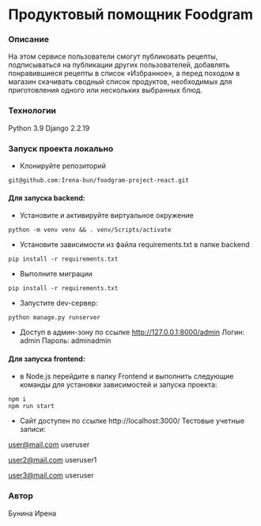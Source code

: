 # Продуктовый помощник Foodgram
### Описание
На этом сервисе пользователи смогут публиковать рецепты, подписываться на публикации других пользователей, добавлять понравившиеся рецепты в список «Избранное», а перед походом в магазин скачивать сводный список продуктов, необходимых для приготовления одного или нескольких выбранных блюд.
### Технологии
Python 3.9
Django 2.2.19
### Запуск проекта локально
- Клонируйте репозиторий
```
git@github.com:Irena-bun/foodgram-project-react.git
```
#### Для запуска backend:

- Установите и активируйте виртуальное окружение
```
python -m venv venv && . venv/Scripts/activate
```
- Установите зависимости из файла requirements.txt в папке backend
```
pip install -r requirements.txt
``` 
- Выполните миграции
```
pip install -r requirements.txt
```
- Запустите dev-сервер:
```
python manage.py runserver
```
- Доступ в админ-зону по ссылке http://127.0.0.1:8000/admin
Логин: admin
Пароль: adminadmin

#### Для запуска frontend:
- в Node.js перейдите в папку Frontend и выполнить следующие команды для установки зависимостей и запуска проекта:
```
npm i
npm run start
```
- Сайт доступен по ссылке http://localhost:3000/
Тестовые учетные записи:

user@mail.com
useruser

user2@mail.com
useruser1

user3@mail.com
useruser

### Автор
Бунина Ирена